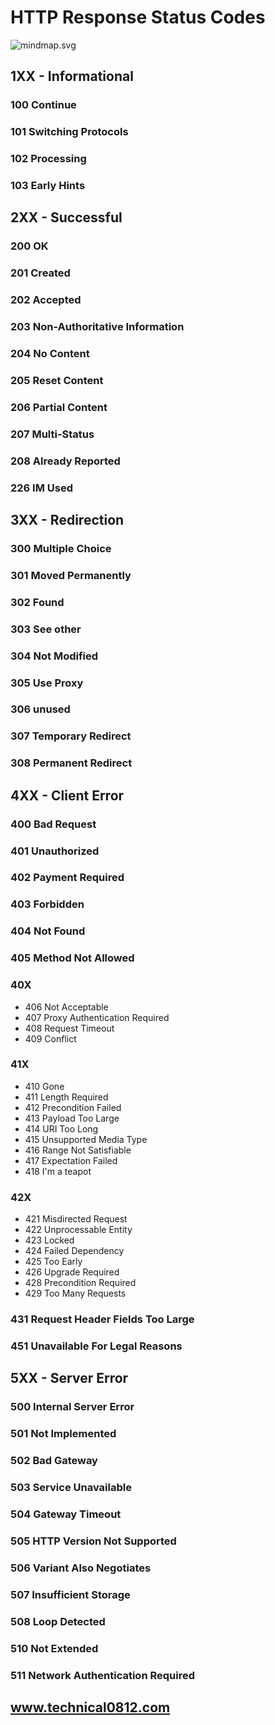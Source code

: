 # HTTP Response Status Codes

![mindmap.svg](mindmap.svg)

## 1XX - Informational

### 100 Continue

### 101 Switching Protocols

### 102 Processing

### 103 Early Hints

## 2XX - Successful

### 200 OK

### 201 Created

### 202 Accepted

### 203 Non-Authoritative Information

### 204 No Content

### 205 Reset Content

### 206 Partial Content

### 207 Multi-Status

### 208 Already Reported

### 226 IM Used

## 3XX - Redirection

### 300 Multiple Choice

### 301 Moved Permanently

### 302 Found

### 303 See other

### 304 Not Modified

### 305 Use Proxy

### 306 unused

### 307 Temporary Redirect

### 308 Permanent Redirect

## 4XX - Client Error

### 400 Bad Request

### 401 Unauthorized

### 402 Payment Required

### 403 Forbidden

### 404 Not Found

### 405 Method Not Allowed

### 40X

- 406 Not Acceptable
- 407 Proxy Authentication Required
- 408 Request Timeout
- 409 Conflict

### 41X

- 410 Gone
- 411 Length Required
- 412 Precondition Failed
- 413 Payload Too Large
- 414 URI Too Long
- 415 Unsupported Media Type
- 416 Range Not Satisfiable
- 417 Expectation Failed
- 418 I'm a teapot

### 42X

- 421 Misdirected Request
- 422 Unprocessable Entity
- 423 Locked
- 424 Failed Dependency
- 425 Too Early
- 426 Upgrade Required
- 428 Precondition Required
- 429 Too Many Requests

### 431 Request Header Fields Too Large

### 451 Unavailable For Legal Reasons

## 5XX - Server Error

### 500 Internal Server Error

### 501 Not Implemented

### 502 Bad Gateway

### 503 Service Unavailable

### 504 Gateway Timeout

### 505 HTTP Version Not Supported

### 506 Variant Also Negotiates

### 507 Insufficient Storage

### 508 Loop Detected

### 510 Not Extended

### 511 Network Authentication Required

## 

## www.technical0812.com

